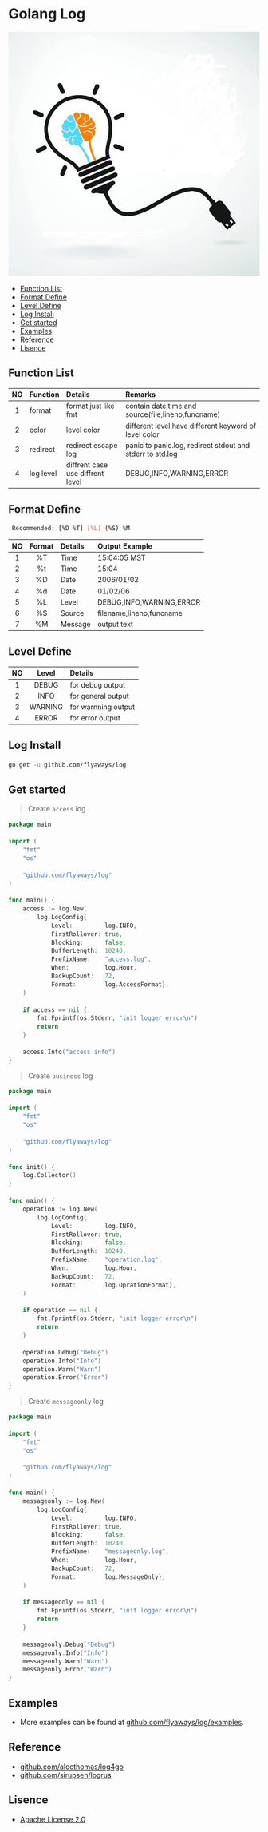 Golang Log
=============================
![timg](./timg.jpeg "timg")

<!-- TOC -->

- [Function List](#function-list)
- [Format Define](#format-define)
- [Level Define](#level-define)
- [Log Install](#log-install)
- [Get started](#get-started)
- [Examples](#examples)
- [Reference](#reference)
- [Lisence](#lisence)

<!-- /TOC -->

## Function List

| NO | Function | Details | Remarks|
| :-: | :- | :- |  :- |
| 1 | format| format just like fmt | contain date,time and source(file,lineno,funcname) |
| 2 | color | level color | different level have different keyword of level color|
| 3 | redirect | redirect escape log | panic to panic.log, redirect stdout and stderr to std.log|
| 4 | log level | diffrent case use diffrent level | DEBUG,INFO,WARNING,ERROR|

## Format Define

```bash
 Recommended: [%D %T] [%L] (%S) %M
```

| NO | Format | Details | Output Example|
| :-: | :-: | :- |  :- |
| 1 | %T | Time | 15:04:05 MST |
| 2 | %t | Time | 15:04|
| 3 | %D | Date | 2006/01/02 |
| 4 | %d | Date | 01/02/06 |
| 5 | %L | Level |DEBUG,INFO,WARNING,ERROR|
| 6 | %S | Source | filename,lineno,funcname |
| 7 | %M | Message | output text|

## Level Define

| NO | Level | Details |
| :-: | :-: | :- |
| 1 |DEBUG   | for debug output    |
| 2 |INFO    | for general output  |
| 3 |WARNING | for warnning output |
| 4 |ERROR   | for error output    |

## Log Install

```bash
go get -u github.com/flyaways/log
```

## Get started

> Create `access` log

```go
package main

import (
	"fmt"
	"os"

	"github.com/flyaways/log"
)

func main() {
	access := log.New(
		log.LogConfig{
			Level:         log.INFO,
			FirstRollover: true,
			Blocking:      false,
			BufferLength:  10240,
			PrefixName:    "access.log",
			When:          log.Hour,
			BackupCount:   72,
			Format:        log.AccessFormat},
	)

	if access == nil {
		fmt.Fprintf(os.Stderr, "init logger error\n")
		return
	}

	access.Info("access info")
}
```

> Create `business` log

```go
package main

import (
	"fmt"
	"os"

	"github.com/flyaways/log"
)

func init() {
	log.Collector()
}

func main() {
	operation := log.New(
		log.LogConfig{
			Level:         log.INFO,
			FirstRollover: true,
			Blocking:      false,
			BufferLength:  10240,
			PrefixName:    "operation.log",
			When:          log.Hour,
			BackupCount:   72,
			Format:        log.OprationFormat},
	)

	if operation == nil {
		fmt.Fprintf(os.Stderr, "init logger error\n")
		return
	}

	operation.Debug("Debug")
	operation.Info("Info")
	operation.Warn("Warn")
	operation.Error("Error")
}
```

> Create `messageonly` log

```go
package main

import (
	"fmt"
	"os"

	"github.com/flyaways/log"
)

func main() {
	messageonly := log.New(
		log.LogConfig{
			Level:         log.INFO,
			FirstRollover: true,
			Blocking:      false,
			BufferLength:  10240,
			PrefixName:    "messageonly.log",
			When:          log.Hour,
			BackupCount:   72,
			Format:        log.MessageOnly},
	)

	if messageonly == nil {
		fmt.Fprintf(os.Stderr, "init logger error\n")
		return
	}

	messageonly.Debug("Debug")
	messageonly.Info("Info")
	messageonly.Warn("Warn")
	messageonly.Error("Warn")
}
```

## Examples

* More examples can be found at [github.com/flyaways/log/examples](https://github.com/flyaways/log/tree/master/examples).

## Reference

* [github.com/alecthomas/log4go](https://github.com/alecthomas/log4go)
* [github.com/sirupsen/logrus](https://github.com/sirupsen/logrus)

## Lisence

* [Apache License 2.0](https://raw.githubusercontent.com/flyaways/log/master/LICENSE)
